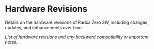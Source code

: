 # Hardware Revisions

Details on the hardware revisions of Radxa Zero 3W, including changes, updates, and enhancements over time.

*List of hardware revisions and any backward compatibility or important notes.*
